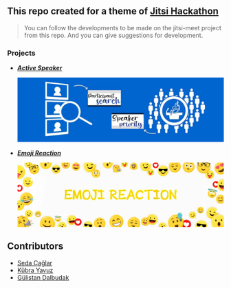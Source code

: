 ## This repo created  for a theme of  [Jitsi Hackathon](https://platform-euhack21.bemyapp.com/#/event)
> You can follow the developments to be made on the jitsi-meet project from this repo. And you can give suggestions for development. 

### Projects
- ___[Active Speaker](https://github.com/bayraktarulku/jitsi-projects/tree/main/activeSpeaker)___
 
  ![activeSpeaker](images/activeSpeaker.jpeg)
 
 
- ___[Emoji Reaction](https://github.com/bayraktarulku/jitsi-projects/tree/main/emoji-reaction)___
 
  ![Emoji Reaction](images/emoji.jpg)
  
  
## Contributors
- [Seda Çağlar](https://github.com/sdcaglar)
- [Kübra Yavuz](https://github.com/kubrayavuz)
- [Gülistan Dalbudak](https://github.com/guli-dlbdk)
